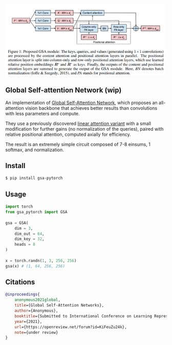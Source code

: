 <img src="./gsa.png" width="500px"></img>

## Global Self-attention Network (wip)

An implementation of <a href="https://openreview.net/forum?id=KiFeuZu24k">Global Self-Attention Network</a>, which proposes an all-attention vision backbone that achieves better results than convolutions with less parameters and compute.

They use a previously discovered <a href="https://arxiv.org/abs/1812.01243">linear attention variant</a> with a small modification for further gains (no normalization of the queries), paired with relative positional attention, computed axially for efficiency.

The result is an extremely simple circuit composed of 7-8 einsums, 1 softmax, and normalization.

## Install

```bash
$ pip install gsa-pytorch
```

## Usage

```python
import torch
from gsa_pytorch import GSA

gsa = GSA(
    dim = 3,
    dim_out = 64,
    dim_key = 32,
    heads = 8
)

x = torch.randn(1, 3, 256, 256)
gsa(x) # (1, 64, 256, 256)
```

## Citations

```bibtex
@inproceedings{
    anonymous2021global,
    title={Global Self-Attention Networks},
    author={Anonymous},
    booktitle={Submitted to International Conference on Learning Representations},
    year={2021},
    url={https://openreview.net/forum?id=KiFeuZu24k},
    note={under review}
}
```
